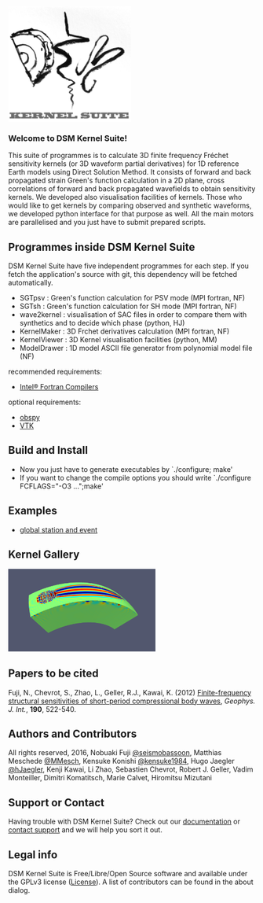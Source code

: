 <img src="etc/images/DSM_logo.png"  width="250" align="middle">

### Welcome to DSM Kernel Suite!
This suite of programmes is to calculate 3D finite frequency Fréchet sensitivity kernels (or 3D waveform partial derivatives) for 1D reference Earth models using Direct Solution Method. It consists of forward and back propagated strain Green's function calculation in a 2D plane, cross correlations of forward and back propagated wavefields to obtain sensitivity kernels. We developed also visualisation facilities of kernels. Those who would like to get kernels by comparing observed and synthetic waveforms, we developed python interface for that purpose as well. All the main motors are parallelised and you just have to submit prepared scripts. 

## Programmes inside DSM Kernel Suite
DSM Kernel Suite have five independent programmes for each step. If you fetch the application's source with git, this dependency will be fetched automatically. 
* SGTpsv : Green's function calculation for PSV mode (MPI fortran, NF) 
* SGTsh  : Green's function calculation for SH  mode (MPI fortran, NF)
* wave2kernel : visualisation of SAC files in order to compare them with synthetics and to decide which phase (python, HJ)
* KernelMaker : 3D Frchet derivatives calculation (MPI fortran, NF)
* KernelViewer : 3D Kernel visualisation facilities (python, MM)
* ModelDrawer : 1D model ASCII file generator from polynomial model file (NF)

recommended requirements:
* [Intel&reg; Fortran Compilers](https://software.intel.com/en-us/fortran-compilers)

optional requirements:
* [obspy](http://obspy.org/)
* [VTK](http://www.vtk.org)

## Build and Install
* Now you just have to generate executables by `./configure; make'
* If you want to change the compile options you should write `./configure FCFLAGS="-O3 ...";make'
## Examples
 * [global station and event](examples/global_kernel/README.md)

## Kernel Gallery
<img src="etc/images/kernel1.png" width="300">

## Papers to be cited
Fuji, N., Chevrot, S., Zhao, L., Geller, R.J., Kawai, K. (2012) [Finite-frequency structural sensitivities of short-period compressional body waves](https://gji.oxfordjournals.org/content/190/1/522.full), _Geophys. J. Int._, __190__, 522-540.

## Authors and Contributors
All rights reserved, 2016, Nobuaki Fuji [@seismobassoon](https://github.com/seismobassoon), Matthias Meschede
[@MMesch](https://github.com/MMesch), Kensuke Konishi [@kensuke1984](https://github.com/kensuke1984), Hugo Jaegler [@hJaegler](https://github.com/hJaegler), Kenji
Kawai, Li Zhao, Sebastien Chevrot, Robert J. Geller, Vadim Monteiller, Dimitri
Komatitsch, Marie Calvet, Hiromitsu Mizutani

## Support or Contact
Having trouble with DSM Kernel Suite? Check out our
[documentation](http://ipgp.github.io/DSM-Kernel/) or [contact
support](email:nobuaki@ipgp.fr) and we will help you sort it out.

## Legal info
DSM Kernel Suite is Free/Libre/Open Source software and available under the
GPLv3 license ([License](LICENSE.txt)). A list of contributors can be found in
the about dialog.

